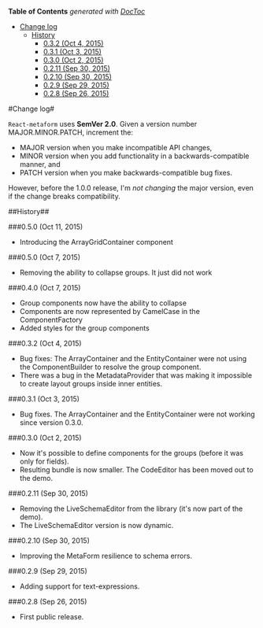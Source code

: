 <!-- START doctoc generated TOC please keep comment here to allow auto update -->
<!-- DON'T EDIT THIS SECTION, INSTEAD RE-RUN doctoc TO UPDATE -->
**Table of Contents**  *generated with [DocToc](https://github.com/thlorenz/doctoc)*

- [Change log](#change-log)
  - [History](#history)
    - [0.3.2 (Oct 4, 2015)](#032-oct-4-2015)
    - [0.3.1 (Oct 3, 2015)](#031-oct-3-2015)
    - [0.3.0 (Oct 2, 2015)](#030-oct-2-2015)
    - [0.2.11 (Sep 30, 2015)](#0211-sep-30-2015)
    - [0.2.10 (Sep 30, 2015)](#0210-sep-30-2015)
    - [0.2.9 (Sep 29, 2015)](#029-sep-29-2015)
    - [0.2.8 (Sep 26, 2015)](#028-sep-26-2015)

<!-- END doctoc generated TOC please keep comment here to allow auto update -->

#Change log#

`React-metaform` uses **SemVer 2.0**. Given a version number MAJOR.MINOR.PATCH, increment the:

 - MAJOR version when you make incompatible API changes,
 - MINOR version when you add functionality in a backwards-compatible manner, and
 - PATCH version when you make backwards-compatible bug fixes.
 
However, before the 1.0.0 release, I'm *not changing* the major version, even if the change breaks compatibility.
 
##History##

###0.5.0 (Oct 11, 2015)

 - Introducing the ArrayGridContainer component

###0.5.0 (Oct 7, 2015)

 - Removing the ability to collapse groups. It just did not work

###0.4.0 (Oct 7, 2015)

 - Group components now have the ability to collapse
 - Components are now represented by CamelCase in the ComponentFactory
 - Added styles for the group components

###0.3.2 (Oct 4, 2015)

 - Bug fixes: The ArrayContainer and the EntityContainer were not using the ComponentBuilder to resolve the group component.
 - There was a bug in the MetadataProvider that was making it impossible to create layout groups inside inner entities.

###0.3.1 (Oct 3, 2015)

 - Bug fixes. The ArrayContainer and the EntityContainer were not working since version 0.3.0.

###0.3.0 (Oct 2, 2015)

 - Now it's possible to define components for the groups (before it was only for fields).
 - Resulting bundle is now smaller. The CodeEditor has been moved out to the demo.

###0.2.11 (Sep 30, 2015)

 - Removing the LiveSchemaEditor from the library (it's now part of the demo).
 - The LiveSchemaEditor version is now dynamic.

###0.2.10 (Sep 30, 2015)

 - Improving the MetaForm resilience to schema errors.

###0.2.9 (Sep 29, 2015)

 - Adding support for text-expressions.


###0.2.8 (Sep 26, 2015)

 - First public release.

